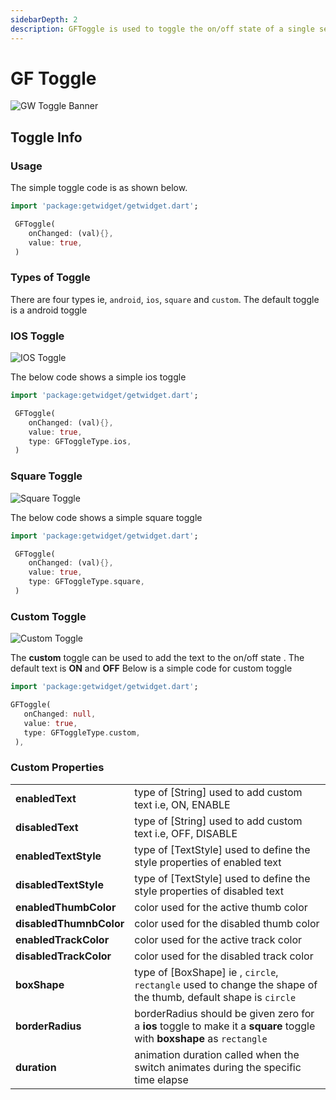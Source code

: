 ```yaml
---
sidebarDepth: 2
description: GFToggle is used to toggle the on/off state of a single setting.
---
```


# GF Toggle

![GW Toggle Banner](https://ik.imagekit.io/ionicfirebaseapp/getwidget/docs/tr:w-800,f-auto/Toggles_hndeJnCfxa.png)

## Toggle Info

### Usage

The simple toggle code is as shown below.

```dart
import 'package:getwidget/getwidget.dart';

 GFToggle(
    onChanged: (val){},
    value: true,
 )
```

### Types of Toggle

There are four types ie, `android`, `ios`, `square` and `custom`. The default toggle is a android toggle

### IOS Toggle

![IOS Toggle](https://ik.imagekit.io/ionicfirebaseapp/getwidget/docs/tr:w-800,f-auto/ios_bW24_m8Gb_wJs_-EKey0.webp)

The below code shows a simple ios toggle

```dart
import 'package:getwidget/getwidget.dart';

 GFToggle(
    onChanged: (val){},
    value: true,
    type: GFToggleType.ios,
 )
```

### Square Toggle

![Square Toggle](https://ik.imagekit.io/ionicfirebaseapp/getwidget/docs/tr:w-800,f-auto/square_kQf7GGmmw_rysXqcWnd.png)

The below code shows a simple square toggle

```dart
import 'package:getwidget/getwidget.dart';

 GFToggle(
    onChanged: (val){},
    value: true,
    type: GFToggleType.square,
 )
```

### Custom Toggle

![Custom Toggle](https://ik.imagekit.io/ionicfirebaseapp/getwidget/docs/tr:w-800,f-auto/custom-2_IukUJZTss_ILY-qwiUmD.png)

The **custom** toggle can be used to add the text to the on/off state . The default text is **ON** and **OFF** Below is a simple code for custom toggle

```dart
import 'package:getwidget/getwidget.dart';

GFToggle(
   onChanged: null,
   value: true,
   type: GFToggleType.custom,
 ),
```

### Custom Properties

|  |  |
| :--- | :--- |
| **enabledText** | type of \[String\] used to add custom text i.e, ON, ENABLE |
| **disabledText** | type of \[String\] used to add custom text i.e, OFF, DISABLE |
| **enabledTextStyle** | type of \[TextStyle\] used to define the style properties of enabled text |
| **disabledTextStyle** | type of \[TextStyle\] used to define the style properties of disabled text |
| **enabledThumbColor** | color used for the active thumb color |
| **disabledThumnbColor** | color used for the disabled thumb color |
| **enabledTrackColor** | color used for the active track color |
| **disabledTrackColor** | color used for the disabled track color |
| **boxShape** | type of \[BoxShape\] ie , `circle`, `rectangle` used to change the shape of the thumb, default shape is `circle` |
| **borderRadius** | borderRadius should be given zero for a **ios** toggle to make it a **square** toggle with **boxshape** as `rectangle` |
| **duration** | animation duration called when the switch animates during the specific time elapse |

